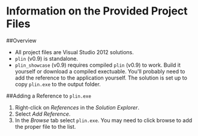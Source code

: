 # Information on the Provided Project Files

##Overview

* All project files are Visual Studio 2012 solutions.
* `plin` (v0.9) is standalone.
* `plin_showcase` (v0.9) requires compiled `plin` (v0.9) to work. Build it yourself or download a compiled exectuable. You'll probably need to add the reference to the application yourself. The solution is set up to copy `plin.exe` to the output folder.

##Adding a Reference to `plin.exe`

1. Right-click on *References* in the *Solution Explorer*.
2. Select *Add Reference*.
3. In the *Browse* tab select `plin.exe`. You may need to click browse to add the proper file to the list.
